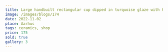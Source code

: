 ```yaml
---
title: Large handbuilt rectangular cup dipped in turquoise glaze with handle
image: /images/blogs/174
date: 2022-11-02
place: Aarhus
tags: ceramics, shop
price: 175
sold: true
gallery: 3
---
```

